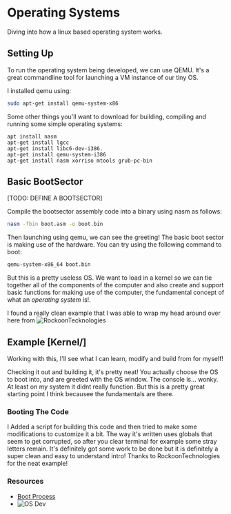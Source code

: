 # Operating Systems
Diving into how a linux based operating system works. 

## Setting Up
To run the operating system being developed, we can use QEMU. It's a great commandline tool for launching a VM instance of our tiny OS.

I installed qemu using:
```bash
sudo apt-get install qemu-system-x86
```

Some other things you'll want to download for building, compiling and running some simple operating systems:
```
apt install nasm
apt-get install lgcc
apt-get install libc6-dev-i386.
apt-get install qemu-system-i386
apt-get install nasm xorriso mtools grub-pc-bin
```

## Basic BootSector

[TODO: DEFINE A BOOTSECTOR]

Compile the bootsector assembly code into a binary using nasm as follows:
```bash
nasm -fbin boot.asm -o boot.bin
```
Then launching using qemu, we can see the greeting! The basic boot sector is making use of the hardware. You can try using the following command to boot:
```bash
qemu-system-x86_64 boot.bin 
```

But this is a pretty useless OS. We want to load in a kernel so we can tie together all of the components of the computer and also create and support basic functions for making use of the computer, the fundamental concept of what an *operating system* is!.

I found a really clean example that I was able to wrap my head around over here from ![RockoonTecknologies](https://github.com/RockoonTechnologies/Kernel)
<!-- ![alt](https://github.com/cirosantilli/x86-bare-metal-examples/tree/master/multiboot/osdev).  -->

## Example [Kernel/]
Working with this, I'll see what I can learn, modify and build from for myself!

Checking it out and building it, it's pretty neat! You actually choose the OS to boot into, and are greeted with the OS window. The console is... wonky. At least on my system it didnt really function. But this is a pretty great starting point I think becausee the fundamentals are there.

### Booting The Code 
I Added a script for building this code and then tried to make some modifications to customize it a bit. The way it's written uses globals that seem to get corrupted, so after you clear terminal for example some stray letters remain. It's definitely got some work to be done but it is definitely a super clean and easy to understand intro! Thanks to RockoonTechnologies for the neat example! 




### Resources 
- [Boot Process](https://web.mit.edu/rhel-doc/4/RH-DOCS/rhel-rg-en-4/s1-boot-init-shutdown-process.html)
- ![OS Dev]((https://github.com/cirosantilli/x86-bare-metal-examples/tree/master/multiboot/osdev))
